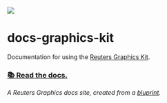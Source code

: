 ![](https://graphics.thomsonreuters.com/style-assets/images/logos/reuters-graphics-logo/svg/graphics-logo-color-dark.svg)

# docs-graphics-kit

Documentation for using the [Reuters Graphics Kit](https://github.com/reuters-graphics/bluprint_graphics-kit).

### [📚 Read the docs.](https://reuters-graphics.github.io/docs_graphics-kit/)


_A Reuters Graphics docs site, created from a [bluprint](https://github.com/reuters-graphics/bluprint_docs-site)._
